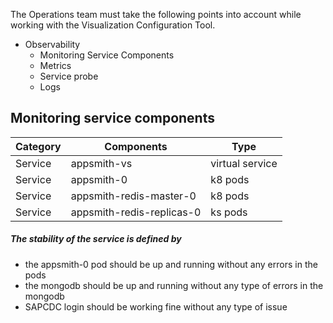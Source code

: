 The Operations team must take the following points into account while working with the Visualization Configuration Tool.
- Observability
	- Monitoring Service Components
	- Metrics
	- Service probe
	- Logs


## Monitoring service components

| Category | Components                | Type            |
| -------- | ------------------------- | --------------- |
| Service  | appsmith-vs               | virtual service |
| Service  | appsmith-0                | k8 pods         |
| Service  | appsmith-redis-master-0   | k8 pods         |
| Service  | appsmith-redis-replicas-0 | ks pods         |

##### The stability of the service is defined by 
- the appsmith-0 pod should be up and running without any errors in the pods
- the mongodb should be up and running without any type of errors in the mongodb
- SAPCDC login should be working fine without any type of issue 